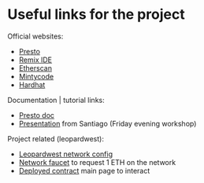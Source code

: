 # Useful links for the project

Official websites:
- [Presto](https://gateway.fm/presto/)
- [Remix IDE](https://remix.ethereum.org/)
- [Etherscan](https://etherscan.io)
- [Mintycode](https://mintycode.io)
- [Hardhat](https://hardhat.org/)

Documentation | tutorial links:
- [Presto doc](https://docs-presto.gateway.fm/overview)
- [Presentation](https://docs.google.com/presentation/d/1rg11D3ZCVzqPLFVTQilq6bRdYuZ-VbfcEZASatzVbz4/edit#slide=id.g26abeae2062_0_0) from Santiago (Friday evening workshop)

Project related (leopardwest):
- [Leopardwest network config](https://presto.gateway.fm/rollups/30e0382c-69b6-4dd9-b3ff-9160f66457dd)
- [Network faucet](https://leopardwest-faucet.eu-north-2.gateway.fm/) to request 1 ETH on the network
- [Deployed contract](https://leopardwest-blockscout.eu-north-2.gateway.fm/txs) main page to interact